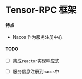 # Tensor-RPC 框架

#### 特点

- Nacos 作为服务注册中心

#### TODO

 - [ ] 集成`reactor`实现响应式 
 
 - [ ] 服务信息注册到`nacos`中